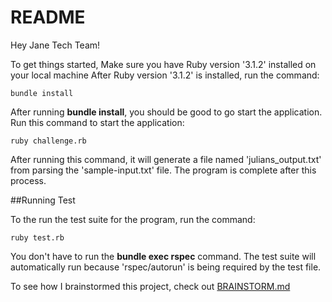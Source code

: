 # README

Hey Jane Tech Team!

To get things started,
Make sure you have Ruby version '3.1.2' installed on your local machine
After Ruby version '3.1.2' is installed, run the command:

```
bundle install
```

After running **bundle install**, you should be good to go start the application.
Run this command to start the application:

```
ruby challenge.rb
```

After running this command, it will generate a file named 'julians_output.txt' from parsing the 'sample-input.txt' file.
The program is complete after this process.

##Running Test

To the run the test suite for the program, run the command:

```
ruby test.rb
```

You don't have to run the **bundle exec rspec** command. The test suite will automatically run because
'rspec/autorun' is being required by the test file.

To see how I brainstormed this project, check out [BRAINSTORM.md](BRAINSTORM.md)
